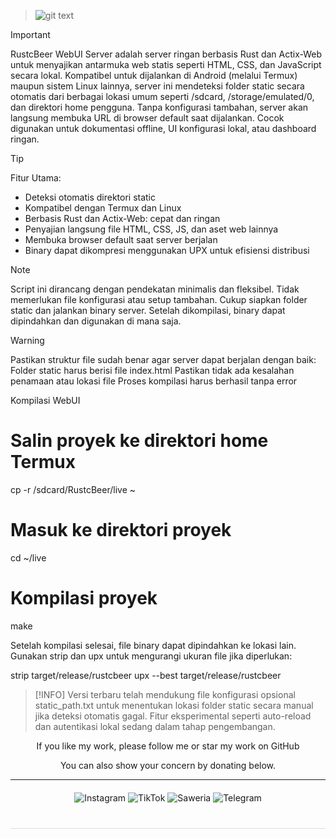 > ![git text](/server/IFS.png)

> [!IMPORTANT]
> RustcBeer WebUI Server adalah server ringan berbasis Rust dan Actix-Web untuk menyajikan antarmuka web statis seperti  HTML, CSS, dan JavaScript secara lokal.
> Kompatibel untuk dijalankan di Android (melalui Termux) maupun sistem Linux lainnya, server ini mendeteksi folder static secara otomatis dari berbagai lokasi umum seperti /sdcard, /storage/emulated/0, dan direktori home pengguna.
> Tanpa konfigurasi tambahan, server akan langsung membuka URL di browser default saat dijalankan. Cocok digunakan untuk dokumentasi offline, UI konfigurasi lokal, atau dashboard ringan.

> [!TIP]
> Fitur Utama:
> - Deteksi otomatis direktori static
> - Kompatibel dengan Termux dan Linux
> - Berbasis Rust dan Actix-Web: cepat dan ringan
> - Penyajian langsung file HTML, CSS, JS, dan aset web lainnya
> - Membuka browser default saat server berjalan
> - Binary dapat dikompresi menggunakan UPX untuk efisiensi distribusi

> [!NOTE]
> Script ini dirancang dengan pendekatan minimalis dan fleksibel.
> Tidak memerlukan file konfigurasi atau setup tambahan.
> Cukup siapkan folder static dan jalankan binary server.
> Setelah dikompilasi, binary dapat dipindahkan dan digunakan di mana saja.

> [!WARNING]
> Pastikan struktur file sudah benar agar server dapat berjalan dengan baik:
> Folder static harus berisi file index.html
> Pastikan tidak ada kesalahan penamaan atau lokasi file
> Proses kompilasi harus berhasil tanpa error

Kompilasi WebUI

# Salin proyek ke direktori home Termux
cp -r /sdcard/RustcBeer/live ~

# Masuk ke direktori proyek
cd ~/live

# Kompilasi proyek
make

Setelah kompilasi selesai, file binary dapat dipindahkan ke lokasi lain.
Gunakan strip dan upx untuk mengurangi ukuran file jika diperlukan:

strip target/release/rustcbeer
upx --best target/release/rustcbeer

> [!INFO]
> Versi terbaru telah mendukung file konfigurasi opsional static_path.txt untuk menentukan lokasi folder static secara manual jika deteksi otomatis gagal.
> Fitur eksperimental seperti auto-reload dan autentikasi lokal sedang dalam tahap pengembangan.


<!-- Tambahkan ini di <head> HTML kamu -->
<div align="center">
  If you like my work, please follow me or star my work on GitHub
  
You can also show your concern by donating below.
<div align="center">
 </div>
<hr/>

  <div style="margin: 20px 0;">
    <a href="https://www.instagram.com/pai_calll?igsh=OGZnYmZ5OGdiMG9r" target="_blank" style="text-decoration: none;">
      <img src="https://img.shields.io/badge/-Instagram-red?style=for-the-badge&logo=instagram&logoColor=white" alt="Instagram">
    </a>
    <a href="https://www.tiktok.com/@pai.call" target="_blank" style="text-decoration: none;">
      <img src="https://img.shields.io/badge/-TikTok-black?style=for-the-badge&logo=tiktok&logoColor=white" alt="TikTok">
    </a>
    <a href="https://saweria.co/Uniccc" target="_blank" style="text-decoration: none;">
      <img src="https://img.shields.io/badge/-Saweria-yellow?style=for-the-badge&logo=saweria&logoColor=white" alt="Saweria">
    </a>
    <a href="https://t.me/Yeye_PID" target="_blank" style="text-decoration: none;">
      <img src="https://img.shields.io/badge/-Telegram-blue?style=for-the-badge&logo=telegram&logoColor=white" alt="Telegram">
    </a>
  </div>

  <hr style="border: none; height: 1px; background: #ddd; margin: 40px 0;">

</div>
